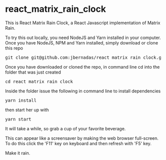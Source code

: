 # react_matrix_rain_clock

This is React Matrix Rain Clock, a React Javascript implementation of Matrix Rain.

To try this out locally, you need NodeJS and Yarn installed in your computer. Once you have NodeJS, NPM and Yarn installed, simply download or clone this repo

<pre>git clone git@github.com:jbernadas/react_matrix_rain_clock.git</pre>

Once you have downloaded or cloned the repo, in command line cd into the folder that was just created

<pre>cd react_matrix_rain_clock</pre> 

Inside the folder issue the following in command line to install dependencies

<pre>yarn install</pre>

then start her up with 

<pre>yarn start</pre> 

It will take a while, so grab a cup of your favorite beverage.

This can appear like a screensaver by making the web browser full-screen. To do this click the 'F11' key on keyboard and then refresh with 'F5' key. 

Make it rain.
